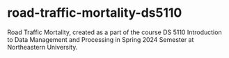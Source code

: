 # road-traffic-mortality-ds5110
Road Traffic Mortality, created as a part of the course DS 5110 Introduction to Data Management and Processing in Spring 2024 Semester at Northeastern University.
